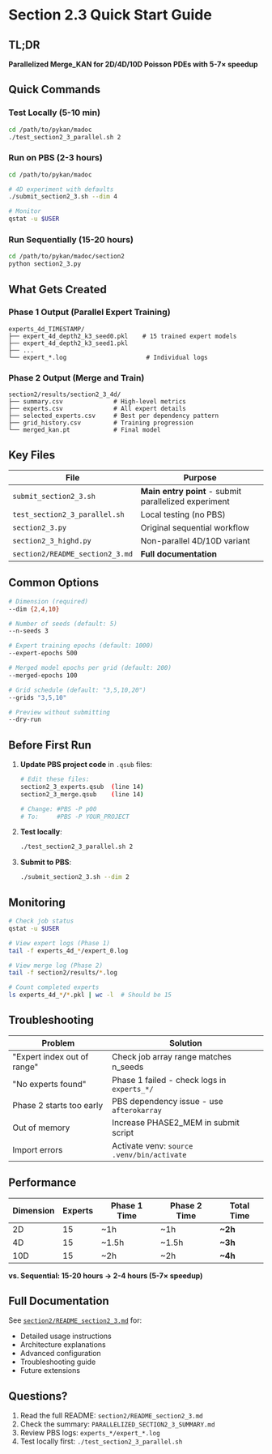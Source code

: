 # Section 2.3 Quick Start Guide

## TL;DR

**Parallelized Merge_KAN for 2D/4D/10D Poisson PDEs with 5-7× speedup**

## Quick Commands

### Test Locally (5-10 min)
```bash
cd /path/to/pykan/madoc
./test_section2_3_parallel.sh 2
```

### Run on PBS (2-3 hours)
```bash
cd /path/to/pykan/madoc

# 4D experiment with defaults
./submit_section2_3.sh --dim 4

# Monitor
qstat -u $USER
```

### Run Sequentially (15-20 hours)
```bash
cd /path/to/pykan/madoc/section2
python section2_3.py
```

## What Gets Created

### Phase 1 Output (Parallel Expert Training)
```
experts_4d_TIMESTAMP/
├── expert_4d_depth2_k3_seed0.pkl    # 15 trained expert models
├── expert_4d_depth2_k3_seed1.pkl
├── ...
└── expert_*.log                      # Individual logs
```

### Phase 2 Output (Merge and Train)
```
section2/results/section2_3_4d/
├── summary.csv              # High-level metrics
├── experts.csv              # All expert details
├── selected_experts.csv     # Best per dependency pattern
├── grid_history.csv         # Training progression
└── merged_kan.pt            # Final model
```

## Key Files

| File | Purpose |
|------|---------|
| `submit_section2_3.sh` | **Main entry point** - submit parallelized experiment |
| `test_section2_3_parallel.sh` | Local testing (no PBS) |
| `section2_3.py` | Original sequential workflow |
| `section2_3_highd.py` | Non-parallel 4D/10D variant |
| `section2/README_section2_3.md` | **Full documentation** |

## Common Options

```bash
# Dimension (required)
--dim {2,4,10}

# Number of seeds (default: 5)
--n-seeds 3

# Expert training epochs (default: 1000)
--expert-epochs 500

# Merged model epochs per grid (default: 200)
--merged-epochs 100

# Grid schedule (default: "3,5,10,20")
--grids "3,5,10"

# Preview without submitting
--dry-run
```

## Before First Run

1. **Update PBS project code** in `.qsub` files:
   ```bash
   # Edit these files:
   section2_3_experts.qsub  (line 14)
   section2_3_merge.qsub    (line 14)

   # Change: #PBS -P p00
   # To:     #PBS -P YOUR_PROJECT
   ```

2. **Test locally**:
   ```bash
   ./test_section2_3_parallel.sh 2
   ```

3. **Submit to PBS**:
   ```bash
   ./submit_section2_3.sh --dim 2
   ```

## Monitoring

```bash
# Check job status
qstat -u $USER

# View expert logs (Phase 1)
tail -f experts_4d_*/expert_0.log

# View merge log (Phase 2)
tail -f section2/results/*.log

# Count completed experts
ls experts_4d_*/*.pkl | wc -l  # Should be 15
```

## Troubleshooting

| Problem | Solution |
|---------|----------|
| "Expert index out of range" | Check job array range matches n_seeds |
| "No experts found" | Phase 1 failed - check logs in `experts_*/` |
| Phase 2 starts too early | PBS dependency issue - use `afterokarray` |
| Out of memory | Increase PHASE2_MEM in submit script |
| Import errors | Activate venv: `source .venv/bin/activate` |

## Performance

| Dimension | Experts | Phase 1 Time | Phase 2 Time | Total Time |
|-----------|---------|--------------|--------------|------------|
| 2D | 15 | ~1h | ~1h | **~2h** |
| 4D | 15 | ~1.5h | ~1.5h | **~3h** |
| 10D | 15 | ~2h | ~2h | **~4h** |

**vs. Sequential: 15-20 hours → 2-4 hours (5-7× speedup)**

## Full Documentation

See [`section2/README_section2_3.md`](section2/README_section2_3.md) for:
- Detailed usage instructions
- Architecture explanations
- Advanced configuration
- Troubleshooting guide
- Future extensions

## Questions?

1. Read the full README: `section2/README_section2_3.md`
2. Check the summary: `PARALLELIZED_SECTION2_3_SUMMARY.md`
3. Review PBS logs: `experts_*/expert_*.log`
4. Test locally first: `./test_section2_3_parallel.sh`
